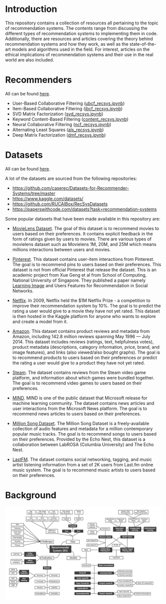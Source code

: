 # Introduction

This repository contains a collection of resources all pertaining to the topic of recommendation systems. The contents range from discussing the different types of recommendation systems to implementing them in code. Additionally, there are resources and articles covering the theory behind recommendation systems and how they work, as well as the state-of-the-art models and algorithms used in the field. For interest, articles on the ethical implications of recommendation systems and their use in the real world are also included.

# Recommenders

All can be found [here](https://github.com/pavsingh7/recommender-systems/blob/main/recommenders/).

- User-Based Collaborative Filtering ([ubcf_recsys.ipynb](https://github.com/pavsingh7/recommender-systems/blob/main/recommenders/ubcf_recsys.ipynb))
- Item-Based Collaborative Filtering ([ibcf_recsys.ipynb](https://github.com/pavsingh7/recommender-systems/blob/main/recommenders/ibcf_recsys.ipynb))
- SVD Matrix Factorization ([svd_recsys.ipynb](https://github.com/pavsingh7/recommender-systems/blob/main/recommenders/svd_recsys.ipynb))
- Keyword Content-Based Filtering ([content_recsys.ipynb](https://github.com/pavsingh7/recommender-systems/blob/main/recommenders/content_recsys.ipynb))
- Neural Collaborative Filtering ([ncf_recsys.ipynb](https://github.com/pavsingh7/recommender-systems/blob/main/recommenders/ncf_recsys.ipynb))
- Alternating Least Squares ([als_recsys.ipynb](https://github.com/pavsingh7/recommender-systems/blob/main/recommenders/als_recsys.ipynb))
- Deep Matrix Factorization ([dmf_recsys.ipynb](https://github.com/pavsingh7/recommender-systems/blob/main/recommenders/dmf_recsys.ipynb))



# Datasets

All can be found [here](https://github.com/pavsingh7/recommender-systems/blob/main/datasets/).

A lot of the datasets are sourced from the following repositories:

- https://github.com/caserec/Datasets-for-Recommender-Systems/tree/master
- https://www.kaggle.com/datasets/
- https://github.com/RUCAIBox/RecSysDatasets
- https://paperswithcode.com/datasets?task=recommendation-systems


Some popular datasets that have been made available in this repository are:

- [MovieLens Dataset](https://grouplens.org/datasets/movielens/). The goal of this dataset is to recommend movies to users based on their preferences. It contains explicit feedback in the form of ratings given by users to movies. There are various types of movielens dataset such as Movielens 1M, 20M, and 25M which means millions interactions between users and movies.

- [Pinterest](https://sites.google.com/site/xueatalphabeta/academic-projects). This dataset contains user-item interactions from Pinterest. The goal is to recommend pins to users based on their preferences. This dataset is not from official Pinterest that release the dataset. This is an academic project from Xue Geng et al from School of Computing, National University of Singapore. They published a paper namely [Learning Image](https://www.cv-foundation.org/openaccess/content_iccv_2015/papers/Geng_Learning_Image_and_ICCV_2015_paper.pdf) and Users Features for Recommendation in Social Networks.

- [Netflix](https://www.kaggle.com/netflix-inc/netflix-prize-data). In 2009, Netflix held the $1M Netflix Prize - a competition to improve their recommendation system by 10%. The goal is to predict the rating a user would give to a movie they have not yet rated. This dataset is then hosted in the Kaggle platform for anyone who wants to explore and create a model from it.

- [Amazon](http://jmcauley.ucsd.edu/data/amazon/). This dataset contains product reviews and metadata from Amazon, including 142.8 million reviews spanning May 1996 — July 2014. This dataset includes reviews (ratings, text, helpfulness votes), product metadata (descriptions, category information, price, brand, and image features), and links (also viewed/also bought graphs). The goal is to recommend products to users based on their preferences or predict the rating a user would give to a product they have not yet rated.

- [Steam](https://cseweb.ucsd.edu/~jmcauley/datasets.html#steam_data). The dataset contains reviews from the Steam video game platform, and information about which games were bundled together. The goal is to recommend video games to users based on their preferences.

- [MIND](https://msnews.github.io/). MIND is one of the public dataset that Microsoft release for machine learning community. The dataset contains news articles and user interactions from the Microsoft News platform. The goal is to recommend news articles to users based on their preferences.

- [Million Song Dataset](http://millionsongdataset.com/). The Million Song Dataset is a freely-available collection of audio features and metadata for a million contemporary popular music tracks. The goal is to recommend songs to users based on their preferences. Provided by the Echo Nest, this dataset is a collaboration between LabROSA (Columbia University) and The Echo Nest.

- [LastFM](https://grouplens.org/datasets/hetrec-2011/). The dataset contains social networking, tagging, and music artist listening information from a set of 2K users from Last.fm online music system. The goal is to recommend music artists to users based on their preferences.

# Background

![alt text](image.png)